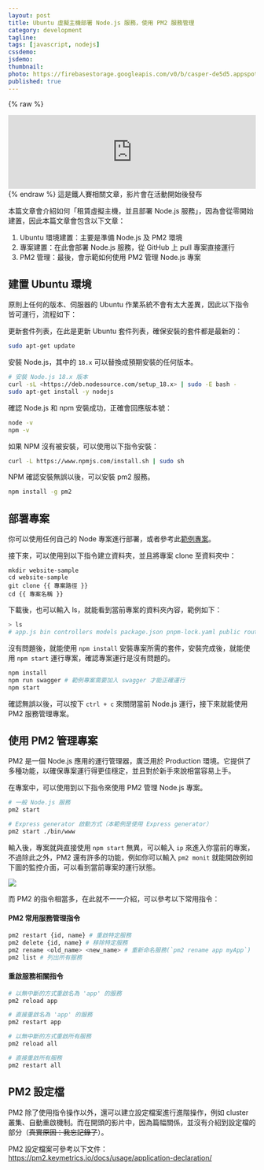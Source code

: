 ```yaml
---
layout: post
title: Ubuntu 虛擬主機部署 Node.js 服務，使用 PM2 服務管理
category: development
tagline:
tags: [javascript, nodejs]
cssdemo: 
jsdemo:
thumbnail:
photo: https://firebasestorage.googleapis.com/v0/b/casper-de5d5.appspot.com/o/images%2Fblog%2Fnode-pm2.jpg?alt=media&token=05910b04-58c9-4cd0-a09b-648e9d6605aa
published: true
---
```


{% raw %} 
<div class="ratio ratio-16x9">
<iframe width="100%" src="https://www.youtube.com/embed/e9Y4sWcwsn8" title="YouTube video player" frameborder="0" allow="accelerometer; autoplay; clipboard-write; encrypted-media; gyroscope; picture-in-picture; web-share" allowfullscreen></iframe>
</div>
{% endraw %}
這是鐵人賽相關文章，影片會在活動開始後發布

本篇文章會介紹如何「租賃虛擬主機，並且部署 Node.js 服務」，因為會從零開始建置，因此本篇文章會包含以下文章：
1. Ubuntu 環境建置：主要是準備 Node.js 及 PM2 環境
2. 專案建置：在此會部署 Node.js 服務，從 GitHub 上 pull 專案直接運行
3. PM2 管理：最後，會示範如何使用 PM2 管理 Node.js 專案

## 建置 Ubuntu 環境

原則上任何的版本、伺服器的 Ubuntu 作業系統不會有太大差異，因此以下指令皆可運行，流程如下：

更新套件列表，在此是更新 Ubuntu 套件列表，確保安裝的套件都是最新的：
```bash
sudo apt-get update
```

安裝 Node.js，其中的 `18.x` 可以替換成預期安裝的任何版本。
```bash
# 安裝 Node.js 18.x 版本
curl -sL <https://deb.nodesource.com/setup_18.x> | sudo -E bash -
sudo apt-get install -y nodejs
```

確認 Node.js 和 npm 安裝成功，正確會回應版本號：
```bash
node -v
npm -v
```

如果 NPM 沒有被安裝，可以使用以下指令安裝：
```bash
curl -L https://www.npmjs.com/install.sh | sudo sh
```

NPM 確認安裝無誤以後，可以安裝 pm2 服務。
```bash
npm install -g pm2
```

## 部署專案

你可以使用任何自己的 Node 專案進行部署，或者參考此[範例專案](https://github.com/Wcc723/node-ironman-sample-2023/tree/feature/error-catch)。

接下來，可以使用到以下指令建立資料夾，並且將專案 clone 至資料夾中：
```
mkdir website-sample
cd website-sample
git clone {{ 專案路徑 }}
cd {{ 專案名稱 }}
```

下載後，也可以輸入 ls，就能看到當前專案的資料夾內容，範例如下：
```bash
> ls 
# app.js bin controllers models package.json pnpm-lock.yaml public routes swagger. js views
```

沒有問題後，就能使用 `npm install` 安裝專案所需的套件，安裝完成後，就能使用 `npm start` 運行專案，確認專案運行是沒有問題的。
```bash
npm install
npm run swagger # 範例專案需要加入 swagger 才能正確運行
npm start
```

確認無誤以後，可以按下 `ctrl + c` 來關閉當前 Node.js 運行，接下來就能使用 PM2 服務管理專案。

## 使用 PM2 管理專案

PM2 是一個 Node.js 應用的運行管理器，廣泛用於 Production 環境。它提供了多種功能，以確保專案運行得更佳穩定，並且對於新手來說相當容易上手。

在專案中，可以使用到以下指令來使用 PM2 管理 Node.js 專案。
```bash
# 一般 Node.js 服務
pm2 start

# Express generator 啟動方式（本範例是使用 Express generator）
pm2 start ./bin/www
```

輸入後，專案就與直接使用 `npm start` 無異，可以輸入 `ip` 來進入你當前的專案，不過除此之外，PM2 還有許多的功能，例如你可以輸入 `pm2 monit` 就能開啟例如下圖的監控介面，可以看到當前專案的運行狀態。

![](https://firebasestorage.googleapis.com/v0/b/casper-de5d5.appspot.com/o/images%2Fblog%2F%E8%B2%BC%E4%B8%8A%E7%9A%84%E5%BD%B1%E5%83%8F_2023_9_22_17_00.png?alt=media&token=47531e75-501d-41dc-b4ea-fe999cf68587)

而 PM2 的指令相當多，在此就不一一介紹，可以參考以下常用指令：

#### PM2 常用服務管理指令
```bash
pm2 restart {id, name} # 重啟特定服務
pm2 delete {id, name} # 移除特定服務
pm2 rename <old_name> <new_name> # 重新命名服務(`pm2 rename app myApp`)
pm2 list # 列出所有服務
```

#### 重啟服務相關指令
```bash
# 以無中斷的方式重啟名為 'app' 的服務
pm2 reload app

# 直接重啟名為 'app' 的服務
pm2 restart app

# 以無中斷的方式重啟所有服務
pm2 reload all

# 直接重啟所有服務
pm2 restart all
```

## PM2 設定檔

PM2 除了使用指令操作以外，還可以建立設定檔案進行進階操作，例如 cluster 叢集、自動重啟機制。而在開頭的影片中，因為篇幅關係，並沒有介紹到設定檔的部分（~~真實原因：我忘記錄了~~）。

PM2 設定檔案可參考以下文件：
https://pm2.keymetrics.io/docs/usage/application-declaration/
